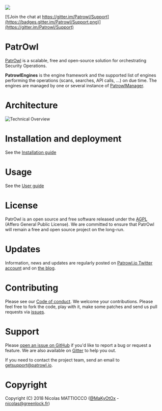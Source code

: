![](https://github.com/Patrowl/PatrowlDocs/blob/master/images/logos/logo-patrowl-light.png)

[![Join the chat at https://gitter.im/Patrowl/Support](https://badges.gitter.im/Patrowl/Support.png)](https://gitter.im/Patrowl/Support)

# **PatrOwl**
[PatrOwl](https://www.patrowl.io/) is a scalable, free and open-source solution for orchestrating Security Operations.

**PatrowlEngines** is the engine framework and the supported list of engines performing the operations (scans, searches, API calls, ...) on due time. The engines are managed by one or several instance of [PatrowlManager](https://github.com/Patrowl/PatrowlManager/).

# Architecture
![Technical Overview](https://github.com/Patrowl/PatrowlDocs/blob/master/images/userguide/technical-overview.png)

# Installation and deployment
See the [Installation guide](https://github.com/Patrowl/PatrowlDocs/blob/master/installation/installation-guide.md)

# Usage
See the [User guide](https://github.com/Patrowl/PatrowlDocs/blob/master/installation/user-guide.md)

# License
PatrOwl is an open source and free software released under the [AGPL](https://github.com/Patrowl/PatrowlEngines/blob/master/LICENSE) (Affero General Public License). We are committed to ensure that PatrOwl will remain a free and open source project on the long-run.

# Updates
Information, news and updates are regularly posted on [Patrowl.io  Twitter account](https://twitter.com/patrowl_io) and on [the  blog](https://blog.patrowl.io/).

# Contributing
Please see our [Code of conduct](https://github.com/Patrowl/PatrowlDocs/blob/master/support/code_of_conduct.md). We welcome your contributions. Please feel free to fork the code, play with it, make some patches and send us pull requests via [issues](https://github.com/Patrowl/PatrowlEngines/issues).

# Support
Please [open an issue on GitHub](https://github.com/Patrowl/PatrowlEngines/issues) if you'd like to report a bug or request a feature. We are also available on [Gitter](https://gitter.im/Patrowl/Support) to help you out.

If you need to contact the project team, send an email to <getsupport@patrowl.io>.

# Copyright
Copyright (C) 2018 Nicolas MATTIOCCO  ([@MaKyOtOx](https://twitter.com/MaKyOtOx) - nicolas@greenlock.fr)
